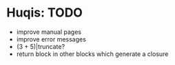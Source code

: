 # Huqis: TODO

- improve manual pages
- improve error messages
- (3 + 5)|truncate?
- return block in other blocks which generate a closure
